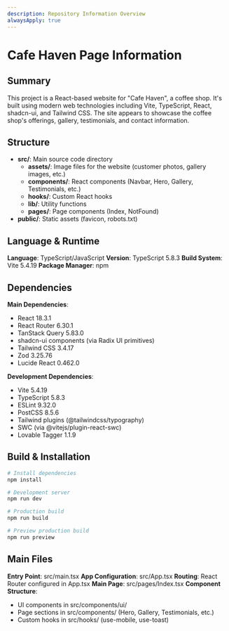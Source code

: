 ```yaml
---
description: Repository Information Overview
alwaysApply: true
---
```


# Cafe Haven Page Information

## Summary
This project is a React-based website for "Cafe Haven", a coffee shop. It's built using modern web technologies including Vite, TypeScript, React, shadcn-ui, and Tailwind CSS. The site appears to showcase the coffee shop's offerings, gallery, testimonials, and contact information.

## Structure
- **src/**: Main source code directory
  - **assets/**: Image files for the website (customer photos, gallery images, etc.)
  - **components/**: React components (Navbar, Hero, Gallery, Testimonials, etc.)
  - **hooks/**: Custom React hooks
  - **lib/**: Utility functions
  - **pages/**: Page components (Index, NotFound)
- **public/**: Static assets (favicon, robots.txt)

## Language & Runtime
**Language**: TypeScript/JavaScript
**Version**: TypeScript 5.8.3
**Build System**: Vite 5.4.19
**Package Manager**: npm

## Dependencies
**Main Dependencies**:
- React 18.3.1
- React Router 6.30.1
- TanStack Query 5.83.0
- shadcn-ui components (via Radix UI primitives)
- Tailwind CSS 3.4.17
- Zod 3.25.76
- Lucide React 0.462.0

**Development Dependencies**:
- Vite 5.4.19
- TypeScript 5.8.3
- ESLint 9.32.0
- PostCSS 8.5.6
- Tailwind plugins (@tailwindcss/typography)
- SWC (via @vitejs/plugin-react-swc)
- Lovable Tagger 1.1.9

## Build & Installation
```bash
# Install dependencies
npm install

# Development server
npm run dev

# Production build
npm run build

# Preview production build
npm run preview
```

## Main Files
**Entry Point**: src/main.tsx
**App Configuration**: src/App.tsx
**Routing**: React Router configured in App.tsx
**Main Page**: src/pages/Index.tsx
**Component Structure**:
- UI components in src/components/ui/
- Page sections in src/components/ (Hero, Gallery, Testimonials, etc.)
- Custom hooks in src/hooks/ (use-mobile, use-toast)